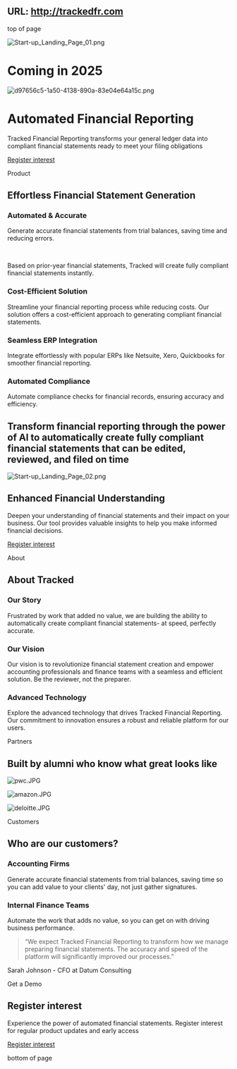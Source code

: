 URL: http://trackedfr.com
---
top of page

![Start-up_Landing_Page_01.png](https://static.wixstatic.com/media/84770f_8647d490608546d4ba8bda619d78e151~mv2.png/v1/fill/w_864,h_4500,al_c,q_95,enc_avif,quality_auto/84770f_8647d490608546d4ba8bda619d78e151~mv2.png)

# Coming in 2025

![d97656c5-1a50-4138-890a-83e04e64a15c.png](https://www.trackedfr.com/quality_auto/d97656c5-1a50-4138-890a-83e04e64a15c.png)

# Automated Financial Reporting

Tracked Financial Reporting transforms your general ledger data into compliant financial statements ready to meet your filing obligations

[Register interest](https://www.trackedfr.com/register-now)

Product

## Effortless Financial Statement Generation

### Automated & Accurate

Generate accurate financial statements from trial balances, saving time and reducing errors.

​

Based on prior-year financial statements, Tracked will create fully compliant financial statements instantly.

### Cost-Efficient Solution

Streamline your financial reporting process while reducing costs. Our solution offers a cost-efficient approach to generating compliant financial statements.

### Seamless ERP Integration

Integrate effortlessly with popular ERPs like Netsuite, Xero, Quickbooks for smoother financial reporting.

### Automated Compliance

Automate compliance checks for financial records, ensuring accuracy and efficiency.

## Transform financial reporting through the power of AI to automatically create fully compliant financial statements that can be edited, reviewed, and filed on time

![Start-up_Landing_Page_02.png](https://static.wixstatic.com/media/84770f_68a07779fe514e93b3876e8ff37f34c4~mv2.png/v1/fill/w_704,h_3667,al_c,q_95,enc_avif,quality_auto/84770f_68a07779fe514e93b3876e8ff37f34c4~mv2.png)

## Enhanced Financial Understanding

Deepen your understanding of financial statements and their impact on your business. Our tool provides valuable insights to help you make informed financial decisions.

[Register interest](https://www.trackedfr.com/register-now)

About

## About Tracked

### Our Story

Frustrated by work that added no value, we are building the ability to automatically create compliant financial statements- at speed, perfectly accurate.

### Our Vision

Our vision is to revolutionize financial statement creation and empower accounting professionals and finance teams with a seamless and efficient solution. Be the reviewer, not the preparer.

### Advanced Technology

Explore the advanced technology that drives Tracked Financial Reporting. Our commitment to innovation ensures a robust and reliable platform for our users.

Partners

## Built by alumni who know what great looks like

![pwc.JPG](https://static.wixstatic.com/media/67030e_cdc0b65dd0684915bb65c25bd4bb7033~mv2.jpg/v1/crop/x_15,y_0,w_347,h_282/fill/w_128,h_104,al_c,q_80,usm_0.66_1.00_0.01,enc_avif,quality_auto/pwc_JPG.jpg)

![amazon.JPG](https://static.wixstatic.com/media/67030e_9a22a0432937434c9a193ce5826f26f3~mv2.jpg/v1/crop/x_0,y_36,w_397,h_245/fill/w_165,h_102,al_c,q_80,usm_0.66_1.00_0.01,enc_avif,quality_auto/amazon_JPG.jpg)

![deloitte.JPG](https://static.wixstatic.com/media/67030e_213a9d2e46d74951af9851a380d1c33a~mv2.jpg/v1/crop/x_0,y_39,w_904,h_477/fill/w_180,h_95,al_c,q_80,usm_0.66_1.00_0.01,enc_avif,quality_auto/deloitte_JPG.jpg)

Customers

## Who are our customers?

### Accounting Firms

Generate accurate financial statements from trial balances, saving time so you can add value to your clients' day, not just gather signatures.

### Internal Finance Teams

Automate the work that adds no value, so you can get on with driving business performance.

> “We expect Tracked Financial Reporting to transform how we manage preparing financial statements. The accuracy and speed of the platform will significantly improved our processes.”

Sarah Johnson - CFO at Datum Consulting

Get a Demo

## Register interest

Experience the power of automated financial statements. Register interest for regular product updates and early access

[Register interest](https://www.trackedfr.com/register-now)

bottom of page
